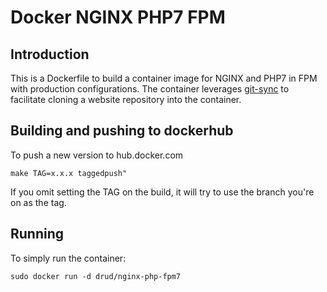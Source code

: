 # Docker NGINX PHP7 FPM

## Introduction
This is a Dockerfile to build a container image for NGINX and PHP7 in FPM with production configurations. The container leverages [git-sync](https://github.com/drud/docker.git-sync) to facilitate cloning a website repository into the container.

## Building and pushing to dockerhub

To push a new version to hub.docker.com 
```
make TAG=x.x.x taggedpush"
```

If you omit setting the TAG on the build, it will try to use the branch you're on as the tag.

## Running
To simply run the container:
```
sudo docker run -d drud/nginx-php-fpm7
```
